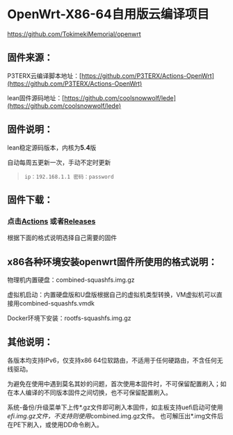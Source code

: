 # OpenWrt-X86-64自用版云编译项目

https://github.com/TokimekiMemorial/openwrt


## 固件来源：

P3TERX云编译脚本地址：[https://github.com/P3TERX/Actions-OpenWrt](https://github.com/P3TERX/Actions-OpenWrt)

lean固件源码地址：[https://github.com/coolsnowwolf/lede](https://github.com/coolsnowwolf/lede)



## 固件说明：

lean稳定源码版本，内核为**5.4**版

自动每周五更新一次，手动不定时更新

> `ip：192.168.1.1 密码：password`

## 固件下载：
### 点击[Actions](https://github.com/TokimekiMemorial/openwrt/actions) 或者[Releases](https://github.com/TokimekiMemorial/openwrt/releases) 
根据下面的格式说明选择自己需要的固件


## x86各种环境安装openwrt固件所使用的格式说明：

物理机内置硬盘：combined-squashfs.img.gz

虚拟机启动：内置硬盘版和U盘版根据自己的虚拟机类型转换，VM虚拟机可以直接用combined-squashfs.vmdk

Docker环境下安装：rootfs-squashfs.img.gz

## 其他说明：

各版本均支持IPv6，仅支持x86 64位软路由，不适用于任何硬路由，不含任何无线驱动。

为避免在使用中遇到莫名其妙的问题，首次使用本固件时，不可保留配置刷入；如在本人编译的不同版本固件之间切换，也不可保留配置刷入。

系统-备份/升级菜单下上传*.gz文件即可刷入本固件，如主板支持uefi启动可使用*efi.img.gz文件，不支持则使用*combined.img.gz文件。
也可解压出*.img文件后在PE下刷入，或使用DD命令刷入。





